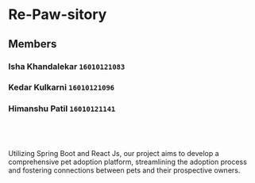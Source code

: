 # Re-Paw-sitory

## Members
### Isha Khandalekar <code>16010121083</code>  
### Kedar Kulkarni <code>16010121096</code>  
### Himanshu Patil <code>16010121141</code>  

## &#x200B;
Utilizing Spring Boot and React Js, our project aims to develop a comprehensive pet adoption platform, streamlining the adoption process and fostering connections between pets and their prospective owners.
